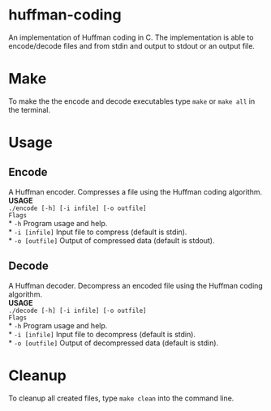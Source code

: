 # huffman-coding
An implementation of Huffman coding in C. The implementation is able to encode/decode files and from stdin and output to stdout or an output file. 

# Make
To make the the encode and decode executables type `make` or `make all` in the terminal.

# Usage
## Encode  
A Huffman encoder. Compresses a file using the Huffman coding algorithm.  
**USAGE**  
`./encode [-h] [-i infile] [-o outfile]`  
`Flags`  
    * `-h` Program usage and help.  
    * `-i [infile]` Input file to compress (default is stdin).  
    * `-o [outfile]` Output of compressed data (default is stdout).

## Decode  
A Huffman decoder. Decompress an encoded file using the Huffman coding algorithm.  
**USAGE**  
`./decode [-h] [-i infile] [-o outfile]`  
`Flags`  
    * `-h` Program usage and help.  
    * `-i [infile]` Input file to decompress (default is stdin).  
    * `-o [outfile]` Output of decompressed data (default is stdin).  
  
# Cleanup
To cleanup all created files, type `make clean` into the command line.
